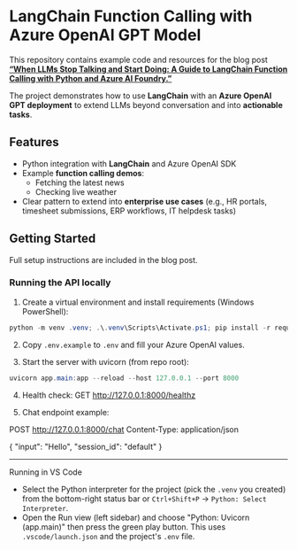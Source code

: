 # LangChain Function Calling with Azure OpenAI GPT Model

This repository contains example code and resources for the blog post  
**[“When LLMs Stop Talking and Start Doing: A Guide to LangChain Function Calling with Python and Azure AI Foundry.”](https://medium.com/@elishamisoi/when-llms-stop-talking-and-start-doing-a-guide-to-langchain-function-calling-with-python-and-azure-f3ebc660dbf2)**

The project demonstrates how to use **LangChain** with an **Azure OpenAI GPT deployment** to extend LLMs beyond conversation and into **actionable tasks**.

## Features

- Python integration with **LangChain** and Azure OpenAI SDK
- Example **function calling demos**:
  - Fetching the latest news
  - Checking live weather
- Clear pattern to extend into **enterprise use cases** (e.g., HR portals, timesheet submissions, ERP workflows, IT helpdesk tasks)

## Getting Started

Full setup instructions are included in the blog post.

### Running the API locally

1. Create a virtual environment and install requirements (Windows PowerShell):

```powershell
python -m venv .venv; .\.venv\Scripts\Activate.ps1; pip install -r requirements.txt
```

2. Copy `.env.example` to `.env` and fill your Azure OpenAI values.

3. Start the server with uvicorn (from repo root):

```powershell
uvicorn app.main:app --reload --host 127.0.0.1 --port 8000
```

4. Health check: GET http://127.0.0.1:8000/healthz

5. Chat endpoint example:

POST http://127.0.0.1:8000/chat
Content-Type: application/json

{
"input": "Hello",
"session_id": "default"
}

---

Running in VS Code

- Select the Python interpreter for the project (pick the `.venv` you created) from the bottom-right status bar or `Ctrl+Shift+P` -> `Python: Select Interpreter`.
- Open the Run view (left sidebar) and choose "Python: Uvicorn (app.main)" then press the green play button. This uses `.vscode/launch.json` and the project's `.env` file.
